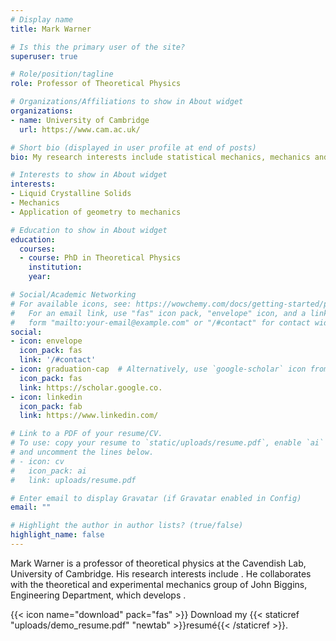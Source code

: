 ```yaml
---
# Display name
title: Mark Warner

# Is this the primary user of the site?
superuser: true

# Role/position/tagline
role: Professor of Theoretical Physics

# Organizations/Affiliations to show in About widget
organizations:
- name: University of Cambridge
  url: https://www.cam.ac.uk/

# Short bio (displayed in user profile at end of posts)
bio: My research interests include statistical mechanics, mechanics and geometry, and soft condensed matter.

# Interests to show in About widget
interests:
- Liquid Crystalline Solids
- Mechanics
- Application of geometry to mechanics

# Education to show in About widget
education:
  courses:
  - course: PhD in Theoretical Physics
    institution: 
    year: 

# Social/Academic Networking
# For available icons, see: https://wowchemy.com/docs/getting-started/page-builder/#icons
#   For an email link, use "fas" icon pack, "envelope" icon, and a link in the
#   form "mailto:your-email@example.com" or "/#contact" for contact widget.
social:
- icon: envelope
  icon_pack: fas
  link: '/#contact'
- icon: graduation-cap  # Alternatively, use `google-scholar` icon from `ai` icon pack
  icon_pack: fas
  link: https://scholar.google.co.
- icon: linkedin
  icon_pack: fab
  link: https://www.linkedin.com/

# Link to a PDF of your resume/CV.
# To use: copy your resume to `static/uploads/resume.pdf`, enable `ai` icons in `params.toml`, 
# and uncomment the lines below.
# - icon: cv
#   icon_pack: ai
#   link: uploads/resume.pdf

# Enter email to display Gravatar (if Gravatar enabled in Config)
email: ""

# Highlight the author in author lists? (true/false)
highlight_name: false
---
```


Mark Warner is a professor of theoretical physics at the Cavendish Lab, University of Cambridge. His research interests include         . He collaborates with the theoretical and experimental mechanics group of John Biggins, Engineering Department, which develops     .


{{< icon name="download" pack="fas" >}} Download my {{< staticref "uploads/demo_resume.pdf" "newtab" >}}resumé{{< /staticref >}}.
